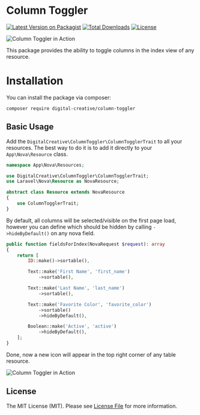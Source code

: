 # Column Toggler

[![Latest Version on Packagist](https://img.shields.io/packagist/v/digital-creative/column-toggler)](https://packagist.org/packages/digital-creative/column-toggler)
[![Total Downloads](https://img.shields.io/packagist/dt/digital-creative/column-toggler)](https://packagist.org/packages/digital-creative/column-toggler)
[![License](https://img.shields.io/packagist/l/digital-creative/column-toggler)](https://github.com/dcasia/column-toggler/blob/master/LICENSE)

<picture>
  <source media="(prefers-color-scheme: dark)" srcset="https://raw.githubusercontent.com/dcasia/resource-navigation-tab/main/screenshots/dark.png">
  <img alt="Column Toggler in Action" src="https://raw.githubusercontent.com/dcasia/resource-navigation-tab/main/screenshots/light.png">
</picture>

This package provides the ability to toggle columns in the index view of any resource.

# Installation

You can install the package via composer:

```
composer require digital-creative/column-toggler
```

## Basic Usage

Add the `DigitalCreative\ColumnToggler\ColumnTogglerTrait` to all your resources. The best way to do it is to add it directly to your `App\Nova\Resource` class.

```php
namespace App\Nova\Resources;

use DigitalCreative\ColumnToggler\ColumnTogglerTrait;
use Laravel\Nova\Resource as NovaResource;

abstract class Resource extends NovaResource
{
    use ColumnTogglerTrait;
}
```

By default, all columns will be selected/visible on the first page load, however you can define which should be hidden by calling `->hideByDefault()` on any nova field.

```php
public function fieldsForIndex(NovaRequest $request): array
{
    return [
        ID::make()->sortable(),

        Text::make('First Name', 'first_name')
            ->sortable(),

        Text::make('Last Name', 'last_name')
            ->sortable(),

        Text::make('Favorite Color', 'favorite_color')
            ->sortable()
            ->hideByDefault(),

        Boolean::make('Active', 'active')
            ->hideByDefault(),
    ];
}
```

Done, now a new icon will appear in the top right corner of any table resource.

<picture>
  <source media="(prefers-color-scheme: dark)" srcset="https://raw.githubusercontent.com/dcasia/resource-navigation-tab/main/screenshots/bar-dark.png">
  <img alt="Column Toggler in Action" src="https://raw.githubusercontent.com/dcasia/resource-navigation-tab/main/screenshots/bar-light.png">
</picture>

## License

The MIT License (MIT). Please see [License File](https://raw.githubusercontent.com/dcasia/column-toggler/master/LICENSE) for more information.
